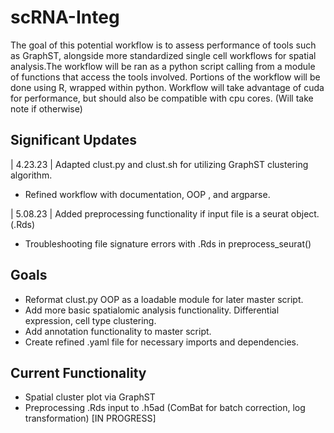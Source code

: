 # scRNA-Integ

The goal of this potential workflow is to assess performance of tools such as GraphST, alongside more standardized single cell workflows for spatial analysis.The workflow will be ran as a python script calling from a module of functions that access the tools involved. Portions of the workflow will be done using R, wrapped within python. Workflow will take advantage of cuda for performance, but should also be compatible with cpu cores. (Will take note if otherwise)

## Significant Updates

| 4.23.23 | Adapted clust.py and clust.sh for utilizing GraphST clustering algorithm. 
- Refined workflow with documentation, OOP , and argparse.

| 5.08.23 | Added preprocessing functionality if input file is a seurat object. (.Rds) 
- Troubleshooting file signature errors with .Rds in preprocess_seurat() 

## Goals 

- Reformat clust.py OOP as a loadable module for later master script. 
- Add more basic spatialomic analysis functionality. Differential expression, cell type clustering. 
- Add annotation functionality to master script. 
- Create refined .yaml file for necessary imports and dependencies. 

## Current Functionality 
- Spatial cluster plot via GraphST 
- Preprocessing .Rds input to .h5ad (ComBat for batch correction, log transformation) [IN PROGRESS]

